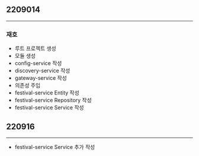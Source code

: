 ## 2209014

----------------------------------------------------------------------------
### 재호

- 루트 프로젝트 생성
- 모듈 생성
- config-service 작성
- discovery-service 작성
- gateway-service 작성
- 의존성 주입
- festival-service Entity 작성
- festival-service Repository 작성
- festival-service Service 작성


## 220916

---------------------------------------------------------------------------

- festival-service Service 추가 작성

